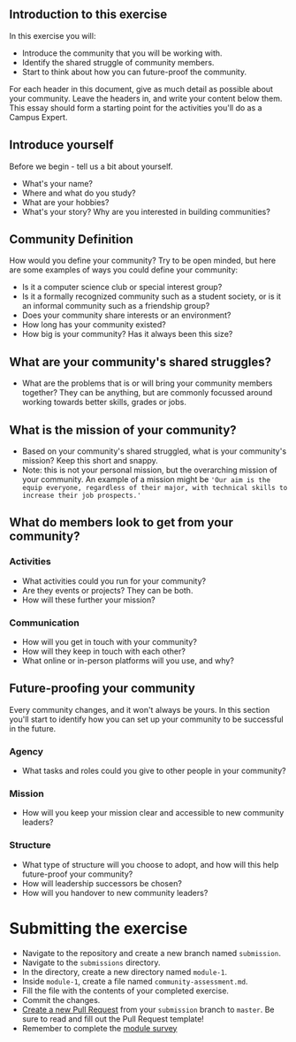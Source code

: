 ## Introduction to this exercise

In this exercise you will:
- Introduce the community that you will be working with.
- Identify the shared struggle of community members.
- Start to think about how you can future-proof the community.

For each header in this document, give as much detail as possible about your community. Leave the headers in, and write your content below them. This essay should form a starting point for the activities you'll do as a Campus Expert.

## Introduce yourself

Before we begin - tell us a bit about yourself.

- What's your name?
- Where and what do you study?
- What are your hobbies?
- What's your story? Why are you interested in building communities?

## Community Definition

How would you define your community? Try to be open minded, but here are some examples of ways you could define your community:

- Is it a computer science club or special interest group?
- Is it a formally recognized community such as a student society, or is it an informal community such as a friendship group?
- Does your community share interests or an environment?
- How long has your community existed?
- How big is your community? Has it always been this size?

## What are your community's shared struggles?

- What are the problems that is or will bring your community members together? They can be anything, but are commonly focussed around working towards better skills, grades or jobs.

## What is the mission of your community?
 - Based on your community's shared struggled, what is your community's mission? Keep this short and snappy.
- Note: this is not your personal mission, but the overarching mission of your community. An example of a mission might be `'Our aim is the equip everyone, regardless of their major, with technical skills to increase their job prospects.'`

## What do members look to get from your community?

### Activities

- What activities could you run for your community?
- Are they events or projects? They can be both.
- How will these further your mission?

### Communication

- How will you get in touch with your community?
- How will they keep in touch with each other?
- What online or in-person platforms will you use, and why?

## Future-proofing your community

Every community changes, and it won't always be yours. In this section you'll start to identify how you can set up your community to be successful in the future.

### Agency

- What tasks and roles could you give to other people in your community?

### Mission

- How will you keep your mission clear and accessible to new community leaders?

### Structure

- What type of structure will you choose to adopt, and how will this help future-proof your community?
- How will leadership successors be chosen?
- How will you handover to new community leaders?

# Submitting the exercise

- Navigate to the repository and create a new branch named `submission`.
- Navigate to the `submissions` directory.
- In the directory, create a new directory named `module-1`.
- Inside `module-1`, create a file named `community-assessment.md`.
- Fill the file with the contents of your completed exercise.
- Commit the changes.
- [Create a new Pull Request](https://help.github.com/articles/creating-a-pull-request/) from your `submission` branch to `master`. Be sure to read and fill out the Pull Request template! 
- Remember to complete the [module survey](https://goo.gl/forms/4TgngMoXDDHLL2qE3)
